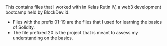 This contains files that I worked with in Kelas Rutin IV, a web3 development bootcamp held by BlockDev.id. 

* Files with the prefix 01-19 are the files that I used for learning the basics of Solidity. 
* The file prefixed 20 is the project that is meant to assess my understanding on the basics.
